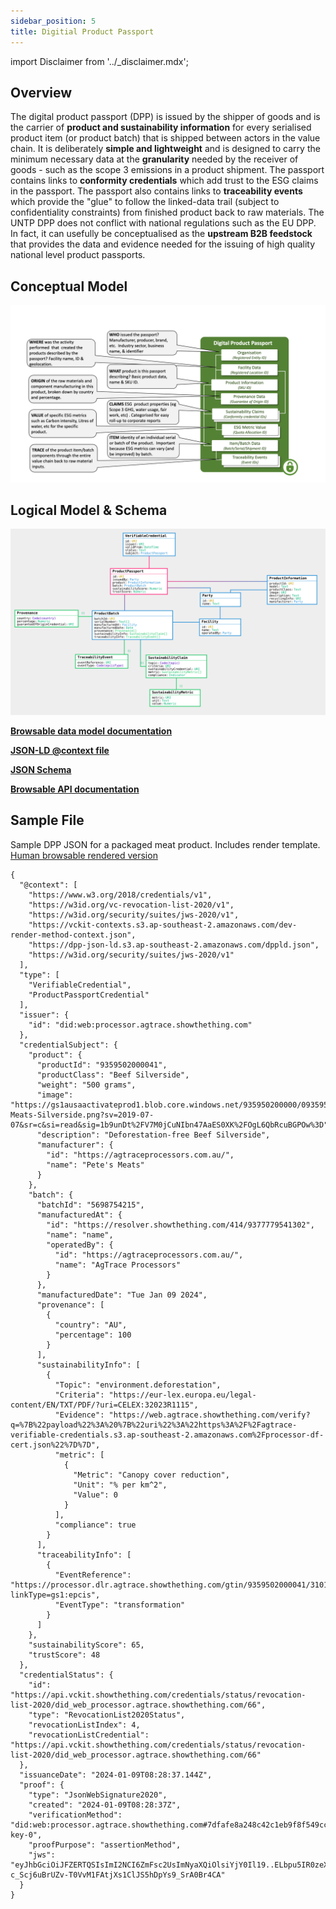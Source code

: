 ```yaml
---
sidebar_position: 5
title: Digitial Product Passport
---
```


import Disclaimer from '../\_disclaimer.mdx';

<Disclaimer />

## Overview

The digital product passport (DPP) is issued by the shipper of goods and is the carrier of **product and sustainability information** for every serialised product item (or product batch) that is shipped between actors in the value chain. It is deliberately **simple and lightweight** and is designed to carry the minimum necessary data at the **granularity** needed by the receiver of goods - such as the scope 3 emissions in a product shipment. The passport contains links to **conformity credentials** which add trust to the ESG claims in the passport. The passport also contains links to **traceability events** which provide the "glue" to follow the linked-data trail (subject to confidentiality constraints) from finished product back to raw materials. The UNTP DPP does not conflict with national regulations such as the EU DPP. In fact, it can usefully be conceptualised as the **upstream B2B feedstock** that provides the data and evidence needed for the issuing of high quality national level product passports.

## Conceptual Model

![Digital Product passport conceptual model](DigitalProductPassport.png)

## Logical Model & Schema

![Digital Product Passport data model](DigitalProductPassport.svg)

**[Browsable data model documentation](https://jargon.sh/user/unece/DigitalProductPassport/v/working/artefacts/readme/render)**

**[JSON-LD @context file](https://jargon.sh/user/unece/DigitalProductPassport/v/working/artefacts/jsonldContexts/ProductPassport.jsonld?class=ProductPassport)**

**[JSON Schema](https://jargon.sh/user/unece/DigitalProductPassport/v/working/artefacts/jsonSchemas/render.json?class=ProductPassport)**

**[Browsable API documentation](https://jargon.sh/redoc.html?url=/user/unece/DigitalProductPassport/v/working/artefacts/openapi/render.json)**

## Sample File

Sample DPP JSON for a packaged meat product. Includes render template. [Human browsable rendered version](https://web.agtrace.showthething.com/verify?q=%7B%22payload%22%3A%7B%22uri%22%3A%22https%3A%2F%2Fagtrace-processor-verifiable-credentials.s3.ap-southeast-2.amazonaws.com%2F9359502000041%2F14713cf0-b81c-497c-a633-985cbb4bd5c4.json%22%7D%7D)

```
{
  "@context": [
    "https://www.w3.org/2018/credentials/v1",
    "https://w3id.org/vc-revocation-list-2020/v1",
    "https://w3id.org/security/suites/jws-2020/v1",
    "https://vckit-contexts.s3.ap-southeast-2.amazonaws.com/dev-render-method-context.json",
    "https://dpp-json-ld.s3.ap-southeast-2.amazonaws.com/dppld.json",
    "https://w3id.org/security/suites/jws-2020/v1"
  ],
  "type": [
    "VerifiableCredential",
    "ProductPassportCredential"
  ],
  "issuer": {
    "id": "did:web:processor.agtrace.showthething.com"
  },
  "credentialSubject": {
    "product": {
      "productId": "9359502000041",
      "productClass": "Beef Silverside",
      "weight": "500 grams",
      "image": "https://gs1ausaactivateprod1.blob.core.windows.net/935950200000/09359502000041/AgTace-Meats-Silverside.png?sv=2019-07-07&sr=c&si=read&sig=1b9unDt%2FV7M0jCuNIbn47AaES0XK%2FOgL6QbRcuBGPOw%3D",
      "description": "Deforestation-free Beef Silverside",
      "manufacturer": {
        "id": "https://agtraceprocessors.com.au/",
        "name": "Pete's Meats"
      }
    },
    "batch": {
      "batchId": "5698754215",
      "manufacturedAt": {
        "id": "https://resolver.showthething.com/414/9377779541302",
        "name": "name",
        "operatedBy": {
          "id": "https://agtraceprocessors.com.au/",
          "name": "AgTrace Processors"
        }
      },
      "manufacturedDate": "Tue Jan 09 2024",
      "provenance": [
        {
          "country": "AU",
          "percentage": 100
        }
      ],
      "sustainabilityInfo": [
        {
          "Topic": "environment.deforestation",
          "Criteria": "https://eur-lex.europa.eu/legal-content/EN/TXT/PDF/?uri=CELEX:32023R1115",
          "Evidence": "https://web.agtrace.showthething.com/verify?q=%7B%22payload%22%3A%20%7B%22uri%22%3A%22https%3A%2F%2Fagtrace-verifiable-credentials.s3.ap-southeast-2.amazonaws.com%2Fprocessor-df-cert.json%22%7D%7D",
          "metric": [
            {
              "Metric": "Canopy cover reduction",
              "Unit": "% per km^2",
              "Value": 0
            }
          ],
          "compliance": true
        }
      ],
      "traceabilityInfo": [
        {
          "EventReference": "https://processor.dlr.agtrace.showthething.com/gtin/9359502000041/3101/000001/13/240109/21/12578901?linkType=gs1:epcis",
          "EventType": "transformation"
        }
      ]
    },
    "sustainabilityScore": 65,
    "trustScore": 48
  },
  "credentialStatus": {
    "id": "https://api.vckit.showthething.com/credentials/status/revocation-list-2020/did_web_processor.agtrace.showthething.com/66",
    "type": "RevocationList2020Status",
    "revocationListIndex": 4,
    "revocationListCredential": "https://api.vckit.showthething.com/credentials/status/revocation-list-2020/did_web_processor.agtrace.showthething.com/66"
  },
  "issuanceDate": "2024-01-09T08:28:37.144Z",
  "proof": {
    "type": "JsonWebSignature2020",
    "created": "2024-01-09T08:28:37Z",
    "verificationMethod": "did:web:processor.agtrace.showthething.com#7dfafe8a248c42c1eb9f8f549cc85ca24cd1d1764a31cf726504c5667396dba2-key-0",
    "proofPurpose": "assertionMethod",
    "jws": "eyJhbGciOiJFZERTQSIsImI2NCI6ZmFsc2UsImNyaXQiOlsiYjY0Il19..ELbpu5IR0zeXdktOSNO8jffdewDRoKPcVcPDtC-c_Scj6uBrUZv-T0VvM1FAtjXs1ClJS5hDpYs9_SrA0Br4CA"
  }
}
```
